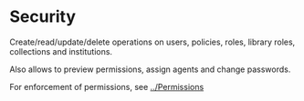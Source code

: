 # Security

Create/read/update/delete operations on users, policies, roles, library roles,
collections and institutions.

Also allows to preview permissions, assign agents and change passwords.

For enforcement of permissions, see [../Permissions](../Permissions)
